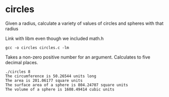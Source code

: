 # circles
Given a radius, calculate a variety of values of circles and spheres with that radius

Link with libm even though we included math.h
```
gcc -o circles circles.c -lm
```
Takes a non-zero positive number for an argument. Calculates to five decimal places.
```
./circles 8
The circumference is 50.26544 units long
The area is 201.06177 square units
The surface area of a sphere is 804.24707 square units
The volume of a sphere is 1608.49414 cubic units
```
